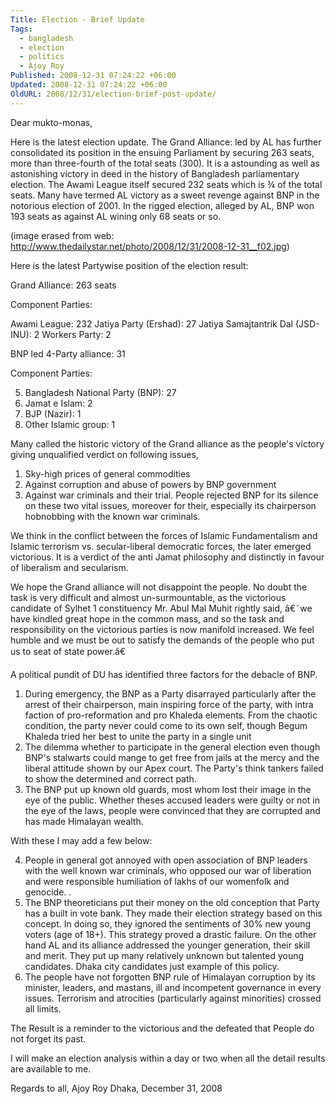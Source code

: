 ```yaml
---
Title: Election - Brief Update
Tags:
  - bangladesh
  - election
  - politics
  - Ajoy Roy
Published: 2008-12-31 07:24:22 +06:00
Updated: 2008-12-31 07:24:22 +06:00
OldURL: 2008/12/31/election-brief-post-update/
---
```


Dear mukto-monas,  

Here is the latest election update. The Grand Alliance: led by AL has further consolidated its position in the ensuing Parliament by securing 263 seats, more than three-fourth of the total seats (300). It is a astounding as well as astonishing victory in deed in the history of Bangladesh parliamentary election. The Awami League itself secured 232 seats which is ¾ of the total seats. Many have termed AL victory as a sweet revenge against BNP in the notorious election of 2001. In the rigged election, alleged by AL, BNP won 193 seats as against AL wining only 68 seats or so.

(image erased from web: http://www.thedailystar.net/photo/2008/12/31/2008-12-31__f02.jpg)


Here is the latest Partywise position of the election result:  

Grand Alliance: 263 seats

Component Parties:

Awami League: 232
Jatiya Party (Ershad): 27
Jatiya Samajtantrik Dal (JSD-INU): 2
Workers Party: 2
  

BNP led 4-Party alliance: 31

Component Parties:

5. Bangladesh National Party (BNP): 27
6. Jamat e Islam: 2
7. BJP (Nazir): 1
8. Other Islamic group: 1
 

Many called the historic victory of the Grand alliance as the people's victory giving unqualified verdict on following issues,
1. Sky-high prices of general commodities
2. Against corruption and abuse of powers by BNP government
3. Against war criminals and their trial. People rejected BNP for its silence on these two vital issues, moreover for their, especially its chairperson hobnobbing with the known war criminals.
 

We think in the conflict between the forces of Islamic Fundamentalism and Islamic terrorism vs. secular-liberal democratic forces, the later emerged victorious. It is a verdict of the anti Jamat philosophy and distinctly in favour of liberalism and secularism.

We hope the Grand alliance will not disappoint the people. No doubt the task is very difficult and almost un-surmountable, as the victorious candidate of Sylhet 1 constituency Mr. Abul Mal Muhit rightly said, â€˜we have kindled great hope in the common mass, and so the task and responsibility on the victorious parties is now manifold increased. We feel humble and we must be out to satisfy the demands of the people who put us to seat of state power.â€

 

A political pundit of DU has identified three factors for the debacle of BNP.

1. During emergency, the BNP as a Party disarrayed particularly after the arrest of their chairperson, main inspiring force of the party, with intra faction of pro-reformation and pro Khaleda elements. From the chaotic condition, the party never could come to its own self, though Begum Khaleda tried her best to unite the party in a single unit
2. The dilemma whether to participate in the general election even though BNP's stalwarts could mange to get free from jails at the mercy and the liberal attitude shown by our Apex court. The Party's think tankers failed to show the determined and correct path.
3. The BNP put up known old guards, most whom lost their image in the eye of the public. Whether theses accused leaders were guilty or not in the eye of the laws, people were convinced that they are corrupted and has made Himalayan wealth.
 

With these I may add a few below:

 

4. People in general got annoyed with open association of BNP leaders with the well known war criminals, who opposed our war of liberation and were responsible humiliation of lakhs of our womenfolk and genocide. .
5. The BNP theoreticians put their money on the old conception that Party has a built in vote bank. They made their election strategy based on this concept. In doing so, they ignored the sentiments of 30% new young voters (age of 18+). This strategy proved a drastic failure. On the other hand AL and its alliance addressed the younger generation, their skill and merit. They put up many relatively unknown but talented young candidates. Dhaka city candidates just example of this policy.
6. The people have not forgotten BNP rule of Himalayan corruption by its minister, leaders, and mastans, ill and incompetent governance in every issues. Terrorism and atrocities (particularly against minorities) crossed all limits.
 

The Result is a reminder to the victorious and the defeated that People do not forget its past.


I will make an election analysis within a day or two when all the detail results are available to me.

 
Regards to all,
Ajoy Roy
Dhaka,
December 31, 2008